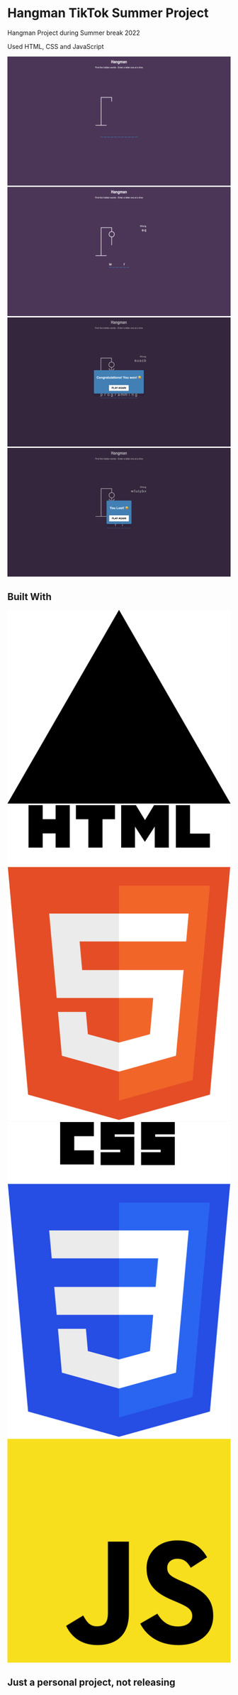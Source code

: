 # Hangman TikTok Summer Project

Hangman Project during Summer break 2022 

Used HTML, CSS and JavaScript

![Ui](UI/ui.png)
![guessing](UI/guessing.png)
![winning](UI/winning.png)
![losing](UI/losing.png)


## Built With 
![vercel](logos/vercel-icon.svg)
![html](logos/html-5.svg)
![css](logos/css-3.svg)
![javascript](logos/javascript.svg)

## Just a personal project, not releasing 
